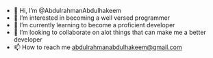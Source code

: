 - 👋 Hi, I’m @AbdulrahmanAbdulhakeem
- 👀 I’m interested in becoming a well versed programmer
- 🌱 I’m currently learning to become a proficient developer
- 💞️ I’m looking to collaborate on alot things that can make me a better developer
- 📫 How to reach me abdulrahmanabdulhakeem@gmail.com

<!---
AbdulrahmanAbdulhakeem/AbdulrahmanAbdulhakeem is a ✨ special ✨ repository because its `README.md` (this file) appears on your GitHub profile.
You can click the Preview link to take a look at your changes.
--->
